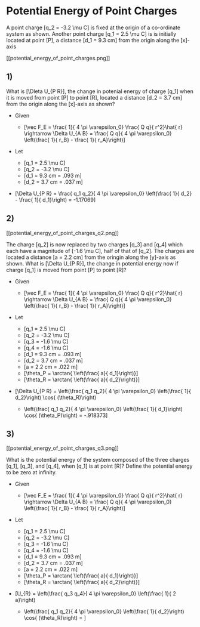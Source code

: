 # Potential Energy of Point Charges
A point charge \[q_2 = -3.2 \mu C\] is fixed at the origin of 
a co-ordinate system as shown. Another point charge \[q_1 = 2.5 \mu C\] 
is is initially located at point \[P\], a distance \[d_1 = 9.3 cm\] from 
the origin along the \[x\]-axis

[[potential_energy_of_point_charges.png]]

## 1)
What is \[\Dleta U_{P R}\], the change in potenial energy of charge \[q_1\] when 
it is moved from point \[P\] to point \[R\], located a distance \[d_2 = 3.7 cm\]
 from the origin along the \[x\]-axis as shown?

* Given 
  * \[\vec F_E = \frac{ 1}{ 4 \pi \varepsilon_0} \frac{ Q q}{ r^2}\hat{ r} \rightarrow \Delta U_{A B} = \frac{ Q q}{ 4 \pi \varepsilon_0} \left(\frac{ 1}{ r_B} - \frac{ 1}{ r_A}\right)\]

* Let
  * \[q_1 = 2.5 \mu C\]
  * \[q_2 = -3.2 \mu C\]
  * \[d_1 = 9.3 cm = .093 m\]
  * \[d_2 = 3.7 cm = .037 m\]

* \[\Delta U_{P R} 
  = \frac{ q_1 q_2}{ 4 \pi \varepsilon_0} \left(\frac{ 1}{ d_2} - \frac{ 1}{ d_1}\right)
  = -1.17069\]

## 2)
[[potential_energy_of_point_charges_q2.png]]


The charge \[q_2\] is now replaced by two charges \[q_3\] and \[q_4\] which each have a magnitude 
of \[-1.6 \mu C\], half of that of \[q_2\]. The charges are located a distance \[a = 2.2 cm\] 
from the oringin along the \[y\]-axis as shown. What is \[\Delta U_{P R}\], the change in potential 
energy now if charge \[q_1\] is moved from point \[P\] to point \[R\]?


* Given 
  * \[\vec F_E = \frac{ 1}{ 4 \pi \varepsilon_0} \frac{ Q q}{ r^2}\hat{ r} \rightarrow \Delta U_{A B} = \frac{ Q q}{ 4 \pi \varepsilon_0} \left(\frac{ 1}{ r_B} - \frac{ 1}{ r_A}\right)\]

* Let
  * \[q_1 = 2.5 \mu C\]
  * \[q_2 = -3.2 \mu C\]
  * \[q_3 = -1.6 \mu C\]
  * \[q_4 = -1.6 \mu C\]
  * \[d_1 = 9.3 cm = .093 m\]
  * \[d_2 = 3.7 cm = .037 m\]
  * \[a = 2.2 cm = .022 m\]
  * \[\theta_P = \arctan{ \left(\frac{ a}{ d_1}\right)}\]
  * \[\theta_R = \arctan{ \left(\frac{ a}{ d_2}\right)}\]


* \[\Delta U_{P R} 
  = \left(\frac{ q_1 q_2}{ 4 \pi \varepsilon_0} \left(\frac{ 1}{ d_2}\right) \cos{ (\theta_R)\right)
  - \left(\frac{ q_1 q_2}{ 4 \pi \varepsilon_0} \left(\frac{ 1}{ d_1}\right) \cos{ (\theta_P)\right)
  = -.918373\]

## 3)
[[potential_energy_of_point_charges_q3.png]]

What is the potential energy of the system composed of the three charges 
\[q_1\], \[q_3\], and \[q_4\], when \[q_1\] is at point \[R\]? Define the 
potential energy to be zero at infinity.

* Given 
  * \[\vec F_E = \frac{ 1}{ 4 \pi \varepsilon_0} \frac{ Q q}{ r^2}\hat{ r} \rightarrow \Delta U_{A B} = \frac{ Q q}{ 4 \pi \varepsilon_0} \left(\frac{ 1}{ r_B} - \frac{ 1}{ r_A}\right)\]

* Let
  * \[q_1 = 2.5 \mu C\]
  * \[q_2 = -3.2 \mu C\]
  * \[q_3 = -1.6 \mu C\]
  * \[q_4 = -1.6 \mu C\]
  * \[d_1 = 9.3 cm = .093 m\]
  * \[d_2 = 3.7 cm = .037 m\]
  * \[a = 2.2 cm = .022 m\]
  * \[\theta_P = \arctan{ \left(\frac{ a}{ d_1}\right)}\]
  * \[\theta_R = \arctan{ \left(\frac{ a}{ d_2}\right)}\]

* \[U_{R} 
  = \left(\frac{ q_3 q_4}{ 4 \pi \varepsilon_0} \left(\frac{ 1}{ 2 a}\right)
  + \left(\frac{ q_1 q_2}{ 4 \pi \varepsilon_0} \left(\frac{ 1}{ d_2}\right) \cos{ (\theta_R)\right)
  = \]